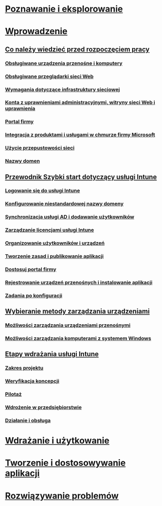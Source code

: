 # [Poznawanie i eksplorowanie](/intune/understand-explore/introduction-to-microsoft-intune)

# [Wprowadzenie](what-to-know-before-you-start-microsoft-intune.md)
## [Co należy wiedzieć przed rozpoczęciem pracy](what-to-know-before-you-start-microsoft-intune.md)
### [Obsługiwane urządzenia przenośne i komputery](supported-mobile-devices-and-computers.md)
### [Obsługiwane przeglądarki sieci Web](supported-web-browsers.md)
### [Wymagania dotyczące infrastruktury sieciowej](network-infrastructure-requirements-for-microsoft-intune.md)
### [Konta z uprawnieniami administracyjnymi, witryny sieci Web i uprawnienia](administrative-accounts-websites-perms.md)
### [Portal firmy](microsoft-intune-company-portal.md)
### [Integracja z produktami i usługami w chmurze firmy Microsoft](integration-with-cloud-services.md)
### [Użycie przepustowości sieci](network-bandwidth-use.md)
### [Nazwy domen](domain-names-for-microsoft-intune.md)

## [Przewodnik Szybki start dotyczący usługi Intune](start-with-a-paid-subscription-to-microsoft-intune.md)
### [Logowanie się do usługi Intune](start-with-a-paid-subscription-to-microsoft-intune-step-1.md)
### [Konfigurowanie niestandardowej nazwy domeny](start-with-a-paid-subscription-to-microsoft-intune-step-2.md)
### [Synchronizacja usługi AD i dodawanie użytkowników](start-with-a-paid-subscription-to-microsoft-intune-step-3.md)
### [Zarządzanie licencjami usługi Intune](start-with-a-paid-subscription-to-microsoft-intune-step-4.md)
### [Organizowanie użytkowników i urządzeń](start-with-a-paid-subscription-to-microsoft-intune-step-5.md)
### [Tworzenie zasad i publikowanie aplikacji](start-with-a-paid-subscription-to-microsoft-intune-step-6.md)
### [Dostosuj portal firmy](start-with-a-paid-subscription-to-microsoft-intune-step-7.md)
### [Rejestrowanie urządzeń przenośnych i instalowanie aplikacji](start-with-a-paid-subscription-to-microsoft-intune-step-8.md)
### [Zadania po konfiguracji](post-configuration-tasks.md)

## [Wybieranie metody zarządzania urządzeniami](choose-how-to-manage-devices.md)
### [Możliwości zarządzania urządzeniami przenośnymi](mobile-device-management-capabilities-in-microsoft-intune.md)
### [Możliwości zarządzania komputerami z systemem Windows](windows-pc-management-capabilities-in-microsoft-intune.md)

## [Etapy wdrażania usługi Intune](rollout-phases-for-microsoft-intune-deployment.md)
### [Zakres projektu](project-scope.md)
### [Weryfikacja koncepcji](proof-of-concept.md)
### [Pilotaż](pilot.md)
### [Wdrożenie w przedsiębiorstwie](enterprise-rollout.md)
### [Działanie i obsługa](operations-and-maintenance.md)

<!-- # [Plan and Design](/intune/plan-design/ways-to-do-enterprise-mobility) -->
# [Wdrażanie i użytkowanie](/intune/deploy-use/overview-of-device-and-app-lifecycles-in-microsoft-intune)
# [Tworzenie i dostosowywanie aplikacji](/intune/develop/intune-app-sdk)
# [Rozwiązywanie problemów](/intune/troubleshoot/general-troubleshooting-tips-for-microsoft-intune)


<!--HONumber=Jun16_HO3-->


